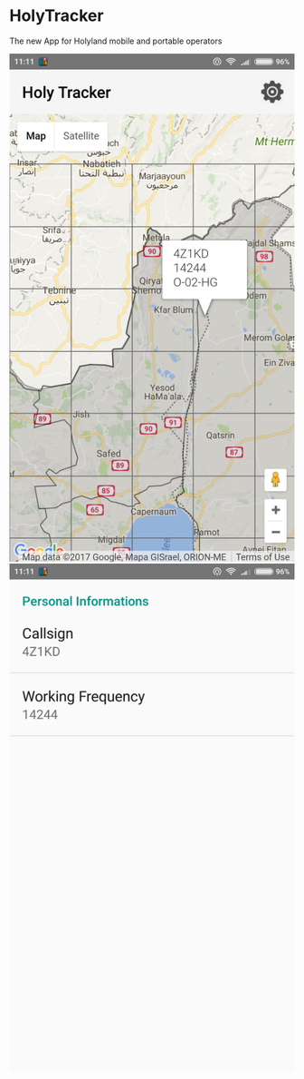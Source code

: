 # HolyTracker
The new App for Holyland mobile and portable operators

<img src='https://raw.githubusercontent.com/4Z1KD/HolyTracker/master/main.png'>
<img src='https://raw.githubusercontent.com/4Z1KD/HolyTracker/master/settings.png'>
